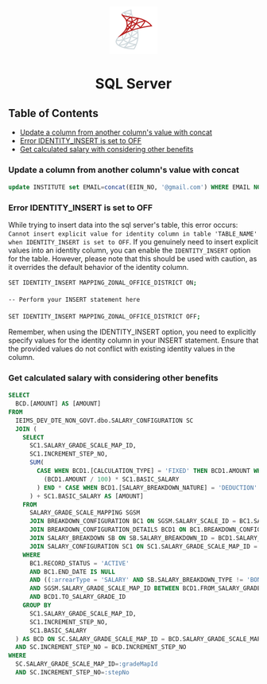 <div align="center">
  <a href="https://www.microsoft.com/en-us/sql-server/sql-server-downloads">
    <img alt="mssql" src="../logos/mssql.png"/>
  </a>
  <h1>SQL Server</h1>
</div>

## Table of Contents

- [Update a column from another column's value with concat](#update-a-column-from-another-columns-value-with-concat)
- [Error IDENTITY_INSERT is set to OFF](#error-identity_insert-is-set-to-off)
- [Get calculated salary with considering other benefits](#get-calculated-salary-with-considering-other-benefits)

### Update a column from another column's value with concat

```sql
update INSTITUTE set EMAIL=concat(EIIN_NO, '@gmail.com') WHERE EMAIL NOT LIKE '%@%';
```

### Error IDENTITY_INSERT is set to OFF

While trying to insert data into the sql server's table, this error occurs: `Cannot insert explicit value for identity column in table 'TABLE_NAME' when IDENTITY_INSERT is set to OFF`. If you genuinely need to insert explicit values into an identity column, you can enable the `IDENTITY_INSERT` option for the table. However, please note that this should be used with caution, as it overrides the default behavior of the identity column.

```sh
SET IDENTITY_INSERT MAPPING_ZONAL_OFFICE_DISTRICT ON;

-- Perform your INSERT statement here

SET IDENTITY_INSERT MAPPING_ZONAL_OFFICE_DISTRICT OFF;
```

Remember, when using the IDENTITY_INSERT option, you need to explicitly specify values for the identity column in your INSERT statement. Ensure that the provided values do not conflict with existing identity values in the column.

### Get calculated salary with considering other benefits

```sql
SELECT
  BCD.[AMOUNT] AS [AMOUNT]
FROM
  IEIMS_DEV_DTE_NON_GOVT.dbo.SALARY_CONFIGURATION SC
  JOIN (
    SELECT
      SC1.SALARY_GRADE_SCALE_MAP_ID,
      SC1.INCREMENT_STEP_NO,
      SUM(
        CASE WHEN BCD1.[CALCULATION_TYPE] = 'FIXED' THEN BCD1.AMOUNT WHEN BCD1.[CALCULATION_TYPE] = 'PERCENTAGE' THEN CEILING(
          (BCD1.AMOUNT / 100) * SC1.BASIC_SALARY
        ) END * CASE WHEN BCD1.[SALARY_BREAKDOWN_NATURE] = 'DEDUCTION' THEN -1 WHEN BCD1.[SALARY_BREAKDOWN_NATURE] = 'ADDITION' THEN 1 ELSE 1 END
      ) + SC1.BASIC_SALARY AS [AMOUNT]
    FROM
      SALARY_GRADE_SCALE_MAPPING SGSM
      JOIN BREAKDOWN_CONFIGURATION BC1 ON SGSM.SALARY_SCALE_ID = BC1.SALARY_PAY_SCALE_ID
      JOIN BREAKDOWN_CONFIGURATION_DETAILS BCD1 ON BC1.BREAKDOWN_CONFIGURATION_ID = BCD1.BREAKDOWN_CONFIGURATION_ID
      JOIN SALARY_BREAKDOWN SB ON SB.SALARY_BREAKDOWN_ID = BCD1.SALARY_BREAKDOWN_ID
      JOIN SALARY_CONFIGURATION SC1 ON SC1.SALARY_GRADE_SCALE_MAP_ID = SGSM.SALARY_GRADE_SCALE_MAP_ID
    WHERE
      BC1.RECORD_STATUS = 'ACTIVE'
      AND BC1.END_DATE IS NULL
      AND ((:arrearType = 'SALARY' AND SB.SALARY_BREAKDOWN_TYPE != 'BONUS') OR (:arrearType = 'BONUS' AND SB.SALARY_BREAKDOWN_TYPE = 'BONUS'))
      AND SGSM.SALARY_GRADE_SCALE_MAP_ID BETWEEN BCD1.FROM_SALARY_GRADE_ID
      AND BCD1.TO_SALARY_GRADE_ID
    GROUP BY
      SC1.SALARY_GRADE_SCALE_MAP_ID,
      SC1.INCREMENT_STEP_NO,
      SC1.BASIC_SALARY
  ) AS BCD ON SC.SALARY_GRADE_SCALE_MAP_ID = BCD.SALARY_GRADE_SCALE_MAP_ID
  AND SC.INCREMENT_STEP_NO = BCD.INCREMENT_STEP_NO
WHERE
  SC.SALARY_GRADE_SCALE_MAP_ID=:gradeMapId
  AND SC.INCREMENT_STEP_NO=:stepNo
```
